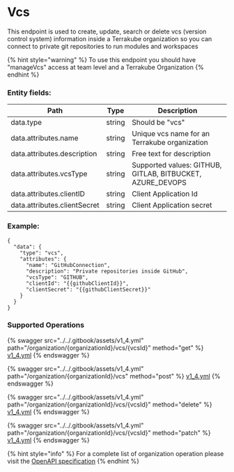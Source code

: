 # Vcs

This endpoint is used to create, update, search or delete vcs (version control system) information inside a Terrakube organization so you can connect to private git repositories to run modules and workspaces

{% hint style="warning" %}
To use this endpoint you should have "manageVcs" access at team level and a Terrakube Organization
{% endhint %}

### Entity fields:

| Path                         | Type   | Description                                                |
| ---------------------------- | ------ | ---------------------------------------------------------- |
| data.type                    | string | Should be "vcs"                                            |
| data.attributes.name         | string | Unique vcs name for an Terrakube organization              |
| data.attributes.description  | string | Free text for description                                  |
| data.attributes.vcsType      | string | Supported values: GITHUB, GITLAB, BITBUCKET, AZURE\_DEVOPS |
| data.attributes.clientID     | string | Client Application Id                                      |
| data.attributes.clientSecret | string | Client Application secret                                  |

### Example:

```
{
  "data": {
    "type": "vcs",
    "attributes": {
      "name": "GitHubConnection",
      "description": "Private repositories inside GitHub",
      "vcsType": "GITHUB",
      "clientId": "{{githubClientId}}",
      "clientSecret": "{{githubClientSecret}}"
    }
  }
}
```

### Supported Operations

{% swagger src="../../.gitbook/assets/v1_4.yml" path="/organization/{organizationId}/vcs/{vcsId}" method="get" %}
[v1_4.yml](../../.gitbook/assets/v1_4.yml)
{% endswagger %}

{% swagger src="../../.gitbook/assets/v1_4.yml" path="/organization/{organizationId}/vcs" method="post" %}
[v1_4.yml](../../.gitbook/assets/v1_4.yml)
{% endswagger %}

{% swagger src="../../.gitbook/assets/v1_4.yml" path="/organization/{organizationId}/vcs/{vcsId}" method="delete" %}
[v1_4.yml](../../.gitbook/assets/v1_4.yml)
{% endswagger %}

{% swagger src="../../.gitbook/assets/v1_4.yml" path="/organization/{organizationId}/vcs/{vcsId}" method="patch" %}
[v1_4.yml](../../.gitbook/assets/v1_4.yml)
{% endswagger %}

{% hint style="info" %}
For a complete list of organization operation please visit the [OpenAPI specification](https://github.com/terrakube-io/terrakube-server/tree/main/openapi-spec)
{% endhint %}

